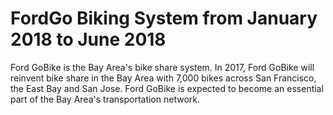 # FordGo Biking System from January 2018 to June 2018
Ford GoBike is the Bay Area's bike share system. In 2017, Ford GoBike will reinvent bike share in the Bay Area with 7,000 bikes across San Francisco, the East Bay and San Jose. Ford GoBike is expected to become an essential part of the Bay Area's transportation network.
